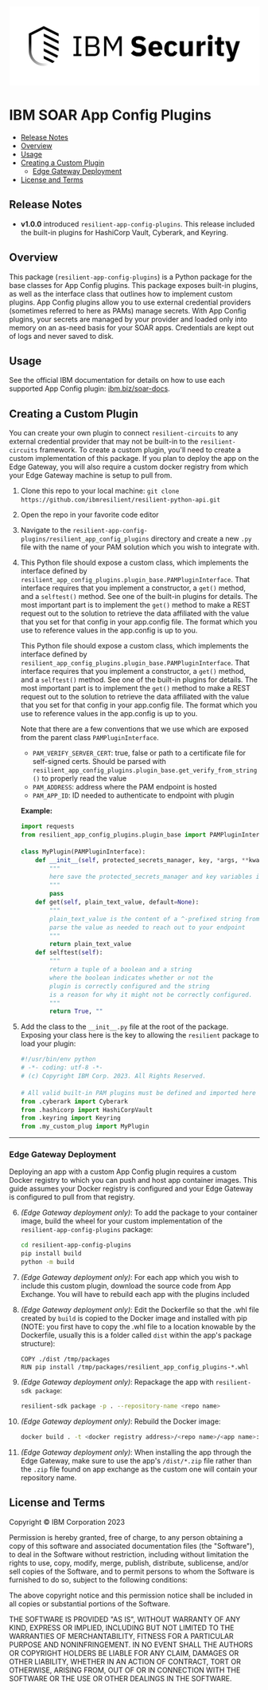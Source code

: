 ![IBM Security](https://raw.githubusercontent.com/ibmresilient/resilient-python-api/master/resilient-sdk/assets/IBM_Security_lockup_pos_RGB.png)

# IBM SOAR App Config Plugins
- [Release Notes](#release-notes)
- [Overview](#overview)
- [Usage](#usage)
- [Creating a Custom Plugin](#creating-a-custom-plugin)
  - [Edge Gateway Deployment](#edge-gateway-deployment)
- [License and Terms](#license-and-terms)

## Release Notes
* **v1.0.0** introduced `resilient-app-config-plugins`. This release included the built-in plugins for HashiCorp Vault, Cyberark, and Keyring.

## Overview
This package (`resilient-app-config-plugins`) is a Python package for the base classes for App Config plugins. This package exposes built-in plugins, as well as the interface class that outlines how to implement custom plugins. App Config plugins allow you to use external credential providers (sometimes referred to here as PAMs) manage secrets. With App Config plugins, your secrets are managed by your provider and loaded only into memory on an as-need basis for your SOAR apps. Credentials are kept out of logs and never saved to disk.

## Usage
See the official IBM documentation for details on how to use each supported App Config plugin: [ibm.biz/soar-docs](https://ibm.biz/soar-docs).

## Creating a Custom Plugin

You can create your own plugin to connect `resilient-circuits` to any external credential provider that may not be built-in to the `resilient-circuits` framework. To create a custom plugin, you'll need to create a custom implementation of this package. If you plan to deploy the app on the Edge Gateway, you will also require a custom docker registry from which your Edge Gateway machine is setup to pull from.

1. Clone this repo to your local machine: `git clone https://github.com/ibmresilient/resilient-python-api.git`
1. Open the repo in your favorite code editor
1. Navigate to the `resilient-app-config-plugins/resilient_app_config_plugins` directory and create a new `.py` file with the name of your PAM solution which you wish to integrate with.
1. This Python file should expose a custom class, which implements the interface defined by `resilient_app_config_plugins.plugin_base.PAMPluginInterface`. That interface requires that you implement a constructor, a `get()` method, and a `selftest()` method. See one of the built-in plugins for details. The most important part is to implement the `get()` method to make a REST request out to the solution to retrieve the data affiliated with the value that you set for that config in your app.config file. The format which you use to reference values in the app.config is up to you.

    This Python file should expose a custom class, which implements the interface defined by `resilient_app_config_plugins.plugin_base.PAMPluginInterface`. That interface requires that you implement a constructor, a `get()` method, and a `selftest()` method. See one of the built-in plugins for details. The most important part is to implement the `get()` method to make a REST request out to the solution to retrieve the data affiliated with the value that you set for that config in your app.config file. The format which you use to reference values in the app.config is up to you.

    Note that there are a few conventions that we use which are exposed from the parent class `PAMPluginInterface`. 
    * `PAM_VERIFY_SERVER_CERT`: true, false or path to a certificate file for self-signed certs. Should be parsed with `resilient_app_config_plugins.plugin_base.get_verify_from_string()` to properly read the value
    * `PAM_ADDRESS`: address where the PAM endpoint is hosted
    * `PAM_APP_ID`: ID needed to authenticate to endpoint with plugin

    **Example:**

    ```python
    import requests
    from resilient_app_config_plugins.plugin_base import PAMPluginInterface

    class MyPlugin(PAMPluginInterface):
        def __init__(self, protected_secrets_manager, key, *args, **kwargs):
            """
            here save the protected_secrets_manager and key variables if needed
            """
            pass
        def get(self, plain_text_value, default=None):
            """
            plain_text_value is the content of a ^-prefixed string from the app.config.
            parse the value as needed to reach out to your endpoint
            """
            return plain_text_value
        def selftest(self):
            """
            return a tuple of a boolean and a string
            where the boolean indicates whether or not the
            plugin is correctly configured and the string 
            is a reason for why it might not be correctly configured.
            """
            return True, ""
    ```

1. Add the class to the `__init__.py` file at the root of the package. Exposing your class here is the key to allowing the `resilient` package to load your plugin:

    ```python
    #!/usr/bin/env python
    # -*- coding: utf-8 -*-
    # (c) Copyright IBM Corp. 2023. All Rights Reserved.

    # All valid built-in PAM plugins must be defined and imported here
    from .cyberark import Cyberark
    from .hashicorp import HashiCorpVault
    from .keyring import Keyring
    from .my_custom_plug import MyPlugin
    ```

---

### Edge Gateway Deployment

Deploying an app with a custom App Config plugin requires a custom Docker registry to which you can push and host app container images. This guide assumes your Docker registry is configured and your Edge Gateway is configured to pull from that registry.

6. *(Edge Gateway deployment only)*: To add the package to your container image, build the wheel for your custom implementation of the `resilient-app-config-plugins` package:

    ```sh
    cd resilient-app-config-plugins
    pip install build
    python -m build
    ```

1. *(Edge Gateway deployment only)*: For each app which you wish to include this custom plugin, download the source code from App Exchange. You will have to rebuild each app with the plugins included
1.  *(Edge Gateway deployment only)*: Edit the Dockerfile so that the .whl file created by `build` is copied to the Docker image and installed with pip (NOTE: you first have to copy the .whl file to a location knowable by the Dockerfile, usually this is a folder called `dist` within the app's package structure):

    ```Docker
    COPY ./dist /tmp/packages
    RUN pip install /tmp/packages/resilient_app_config_plugins-*.whl
    ```

9. *(Edge Gateway deployment only)*: Repackage the app with `resilient-sdk package`:

    ```sh
    resilient-sdk package -p . --repository-name <repo name>
    ```

1. *(Edge Gateway deployment only)*: Rebuild the Docker image:

    ```sh
    docker build . -t <docker registry address>/<repo name>/<app name>:<version>
    ```

1. *(Edge Gateway deployment only)*: When installing the app through the Edge Gateway, make sure to use the app's `/dist/*.zip` file rather than the `.zip` file found on app exchange as the custom one will contain your repository name.

## License and Terms

Copyright © IBM Corporation 2023

Permission is hereby granted, free of charge, to any person obtaining a copy
of this software and associated documentation files (the "Software"), to
deal in the Software without restriction, including without limitation the
rights to use, copy, modify, merge, publish, distribute, sublicense, and/or
sell copies of the Software, and to permit persons to whom the Software is
furnished to do so, subject to the following conditions:

The above copyright notice and this permission notice shall be included in
all copies or substantial portions of the Software.

THE SOFTWARE IS PROVIDED "AS IS", WITHOUT WARRANTY OF ANY KIND, EXPRESS OR
IMPLIED, INCLUDING BUT NOT LIMITED TO THE WARRANTIES OF MERCHANTABILITY,
FITNESS FOR A PARTICULAR PURPOSE AND NONINFRINGEMENT. IN NO EVENT SHALL THE
AUTHORS OR COPYRIGHT HOLDERS BE LIABLE FOR ANY CLAIM, DAMAGES OR OTHER
LIABILITY, WHETHER IN AN ACTION OF CONTRACT, TORT OR OTHERWISE, ARISING
FROM, OUT OF OR IN CONNECTION WITH THE SOFTWARE OR THE USE OR OTHER DEALINGS
IN THE SOFTWARE.
